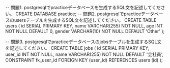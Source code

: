 -- 問題1. postgresqlでpracticeデータベースを生成するSQL文を記述してください。
CREATE DATABASE practice;
-- 問題2. postgresqlでpracticeデータベースのusersテーブルを生成するSQL文を記述してください。
CREATE TABLE users (
  id SERIAL PRIMARY KEY,
  name VARCHAR(255) NOT NULL,
  age INT NOT NULL DEFAULT 0,
  gender VARCHAR(10) NOT NULL DEFAULT 'Other'
);

-- 問題3. postgresqlでpracticeデータベースのjobsテーブルを生成するSQL文を記述してください。
CREATE TABLE jobs (
  id SERIAL PRIMARY KEY,
  user_id INT NOT NULL,
  name VARCHAR(255) NOT NULL DEFAULT '会社員',
  CONSTRAINT fk_user_id FOREIGN KEY (user_id) REFERENCES users (id)
);

